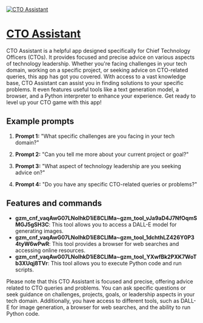 [![CTO Assistant](https://files.oaiusercontent.com/file-QjPBGJbnBQBQKRKupVZD8xLG?se=2123-10-17T14%3A34%3A58Z&sp=r&sv=2021-08-06&sr=b&rscc=max-age%3D31536000%2C%20immutable&rscd=attachment%3B%20filename%3Dalvar.png&sig=M7UyMlHOL5V8QrQ4CyUdlE0DSoQ%2BBIMOMxtcXsa5SSc%3D)](https://chat.openai.com/g/g-imFWTI78w-cto-assistant)

# [CTO Assistant](https://chat.openai.com/g/g-imFWTI78w-cto-assistant)

CTO Assistant is a helpful app designed specifically for Chief Technology Officers (CTOs). It provides focused and precise advice on various aspects of technology leadership. Whether you're facing challenges in your tech domain, working on a specific project, or seeking advice on CTO-related queries, this app has got you covered. With access to a vast knowledge base, CTO Assistant can assist you in finding solutions to your specific problems. It even features useful tools like a text generation model, a browser, and a Python interpreter to enhance your experience. Get ready to level up your CTO game with this app!

## Example prompts

1. **Prompt 1:** "What specific challenges are you facing in your tech domain?"

2. **Prompt 2:** "Can you tell me more about your current project or goal?"

3. **Prompt 3:** "What aspect of technology leadership are you seeking advice on?"

4. **Prompt 4:** "Do you have any specific CTO-related queries or problems?"

## Features and commands

- **gzm_cnf_vaqAwG07LNolhkD1iE8CLlMa~gzm_tool_vJa9aD4J7NfOqmSMGJ5gSH3C**: This tool allows you to access a DALL-E model for generating images.
- **gzm_cnf_vaqAwG07LNolhkD1iE8CLlMa~gzm_tool_1dchthLZ426Y0P34tyW6wPwR**: This tool provides a browser for web searches and accessing online resources.
- **gzm_cnf_vaqAwG07LNolhkD1iE8CLlMa~gzm_tool_YXwfBk2PXK7WoTb3XUqj8TVr**: This tool allows you to execute Python code and run scripts.

Please note that this CTO Assistant is focused and precise, offering advice related to CTO queries and problems. You can ask specific questions or seek guidance on challenges, projects, goals, or leadership aspects in your tech domain. Additionally, you have access to different tools, such as DALL-E for image generation, a browser for web searches, and the ability to run Python code.